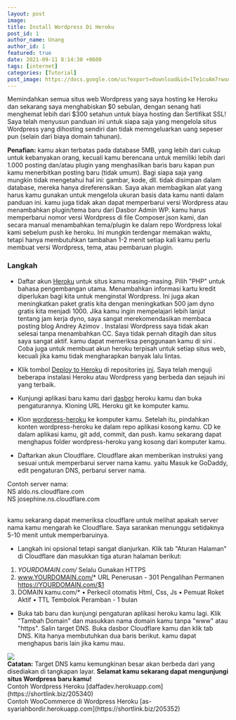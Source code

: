 ```yaml
---
layout: post
image: 
title: Install Wordpress Di Heroku
post_id: 1
author_name: Unang
author_id: 1
featured: true
date: 2021-09-11 8:14:30 +0600
tags: [internet]
categories: [Tutorial]
post_image: https://docs.google.com/uc?export=download&id=1Te1cuAm7rwoAfiHWSMTJYpJnCiA_H3LQ
---
```


Memindahkan semua situs web Wordpress yang saya hosting ke Heroku<!--more--> dan sekarang saya menghabiskan $0 sebulan, dengan senang hati menghemat lebih dari $300 setahun untuk biaya hosting dan Sertifikat SSL! Saya telah menyusun panduan ini untuk siapa saja yang mengelola situs Wordpress yang dihosting sendiri dan tidak memngeluarkan uang sepeser pun (selain dari biaya domain tahunan).


<b>Penafian:</b> kamu akan terbatas pada database 5MB, yang lebih dari cukup untuk kebanyakan orang, kecuali kamu berencana untuk memiliki lebih dari 1.000 posting dan/atau plugin yang menghasilkan baris baru kapan pun kamu menerbitkan posting baru (tidak umum). Bagi siapa saja yang mungkin tidak mengetahui hal ini: gambar, kode, dll. tidak disimpan dalam database, mereka hanya direferensikan. Saya akan membagikan alat yang harus kamu gunakan untuk mengelola ukuran basis data kamu nanti dalam panduan ini. kamu juga tidak akan dapat memperbarui versi Wordpress atau menambahkan plugin/tema baru dari Dasbor Admin WP. kamu harus memperbarui nomor versi Wordpress di file Composer.json kami, dan secara manual menambahkan tema/plugin ke dalam repo Wordpress lokal kami sebelum push ke heroku. Ini mungkin terdengar memakan waktu, tetapi hanya membutuhkan tambahan 1-2 menit setiap kali kamu perlu membuat versi Wordpress, tema, atau pembaruan plugin.


### Langkah
-  Daftar akun [Heroku](https://shortlink.biz/205334) untuk situs kamu masing-masing. Pilih "PHP" untuk bahasa pengembangan utama. Menambahkan informasi kartu kredit diperlukan bagi kita untuk menginstal Wordpress. Ini juga akan meningkatkan paket gratis kita dengan meningkatkan 500 jam dyno gratis kita menjadi 1000. Jika kamu ingin mempelajari lebih lanjut tentang jam kerja dyno, saya sangat merekomendasikan membaca posting blog Andrey Azimov . Instalasi Wordpress saya tidak akan selesai tanpa menambahkan CC. Saya tidak pernah ditagih dan situs saya sangat aktif. kamu dapat memeriksa penggunaan kamu di sini . Coba juga untuk membuat akun heroku terpisah untuk setiap situs web, kecuali jika kamu tidak mengharapkan banyak lalu lintas.

- Klik tombol [Deploy to Heroku](https://shortlink.biz/205335) di repositories [ini](https://shortlink.biz/205337). Saya telah menguji beberapa instalasi Heroku atau Wordpress yang berbeda dan sejauh ini yang terbaik.

- Kunjungi aplikasi baru kamu dari [dasbor](https://dashboard.heroku.com/apps/) heroku kamu dan buka pengaturannya. Kloning URL Heroku git ke komputer kamu.

- Klon [wordpress-heroku](https://shortlink.biz/205338) ke komputer kamu. Setelah itu, pindahkan konten wordpress-heroku ke dalam repo aplikasi kosong kamu. CD ke dalam aplikasi kamu, git add, commit, dan push. kamu sekarang dapat menghapus folder wordpress-heroku yang kosong dari komputer kamu.

- Daftarkan akun Cloudflare. Cloudflare akan memberikan instruksi yang sesuai untuk memperbarui server nama kamu. yaitu Masuk ke GoDaddy, edit pengaturan DNS, perbarui server nama.


Contoh server nama:<br/>
NS aldo.ns.cloudflare.com<br/>
NS josephine.ns.cloudflare.com
<p/><br/>
kamu sekarang dapat memeriksa cloudflare untuk melihat apakah server nama kamu mengarah ke Cloudflare. Saya sarankan menunggu setidaknya 5-10 menit untuk memperbaruinya.

- Langkah ini opsional tetapi sangat dianjurkan. Klik tab "Aturan Halaman" di Cloudflare dan masukkan tiga aturan halaman berikut:

1. *YOURDOMAIN.com/*
Selalu Gunakan HTTPS<br/>
2. www.YOURDOMAIN.com/*
URL Penerusan - 301 Pengalihan Permanen
https://YOURDOMAIN.com/$1
3. DOMAIN kamu.com/*
• Perkecil otomatis Html, Css, Js
• Pemuat Roket Aktif
• TTL Tembolok Peramban - 1 bulan

- Buka tab baru dan kunjungi pengaturan aplikasi heroku kamu lagi. Klik "Tambah Domain" dan masukkan nama domain kamu tanpa "www" atau "https". Salin target DNS. Buka dasbor Cloudflare kamu dan klik tab DNS. Kita hanya membutuhkan dua baris berikut. kamu dapat menghapus baris lain jika kamu mau.
<div class="featured-image pb-3">
                    <div class="image-frame image-hover-style-1">
<img class="w_100" src="https://res.cloudinary.com/practicaldev/image/fetch/s--iZ6PSbu6--/c_limit%2Cf_auto%2Cfl_progressive%2Cq_auto%2Cw_880/https://dev-to-uploads.s3.amazonaws.com/i/r54ezmx6pp6hipoovhqg.png"/>
                    </div>
</div>
<b>Catatan:</b> Target DNS kamu kemungkinan besar akan berbeda dari yang disediakan di tangkapan layar.
<b>Selamat kamu sekarang dapat mengunjungi situs Wordpress baru kamu!</b>
<br/>Contoh Wordpress Heroku [daffadev.herokuapp.com](https://shortlink.biz/205340)<br/>Contoh WooCommerce di Wordpress Heroku [as-syariahbordir.herokuapp.com](https://shortlink.biz/205352)
